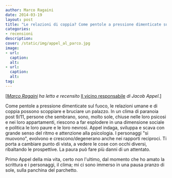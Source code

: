 ```yaml
---
author: Marco Ragaini
date: 2014-03-19
layout: post
title: "Le relazioni di coppia? Come pentole a pressione dimenticate sul fuoco"
categories:
- recensioni
description:
cover: /static/img/appel_al_parco.jpg
image: 
- url:
  caption:
  alt:
- url:
  caption:
  alt:
tag:
---
```

[<em>[Marco Ragaini](http://www.pochestorie.it/) ha letto e recensito</em> [Il vicino responsabile](http://40k.it/books/collection/stories/20101217-vicino-responsabile.html) <em>di Jacob Appel</em>.]

Come pentole a pressione dimenticate sul fuoco, le relazioni umane e di coppia possono scoppiare e bruciare un palazzo. 
In un clima di paranoia post 9/11, persone che sembrano, sono, molto sole, chiuse nelle loro psicosi e nei loro appartamenti, riescono a far esplodere in una dimensione sociale e politica le loro paure e le loro nevrosi.
Appel indaga, sviluppa e scava con grande senso del ritmo e attenzione alla psicologia. I personaggi "si muovono", evolvono e crescono/degenerano anche nei rapporti reciproci. Ti porta a cambiare punto di vista, a vedere le cose con occhi diversi, ribaltando le prospettive.
La paura può fare più danni di un attentato.

Primo Appel della mia vita, certo non l'ultimo, dal momento che ho amato la scrittura e i personaggi, il clima; mi ci sono immerso in una pausa pranzo di sole, sulla panchina del parchetto.